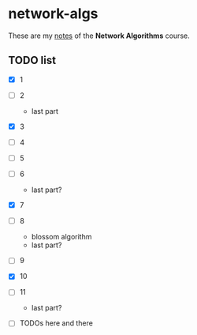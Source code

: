 # network-algs

These are my [notes](<https://raw.githubusercontent.com/aflaag-notes/network-algs/main/src/Network Algorithms.pdf>) of the **Network Algorithms** course.

## TODO list

- [x] 1
- [ ] 2
    - last part
- [x] 3
- [ ] 4
- [ ] 5
- [ ] 6
    - last part?
- [x] 7
- [ ] 8
    - blossom algorithm
    - last part?
- [ ] 9
- [x] 10
- [ ] 11
    - last part?

- [ ] TODOs here and there

